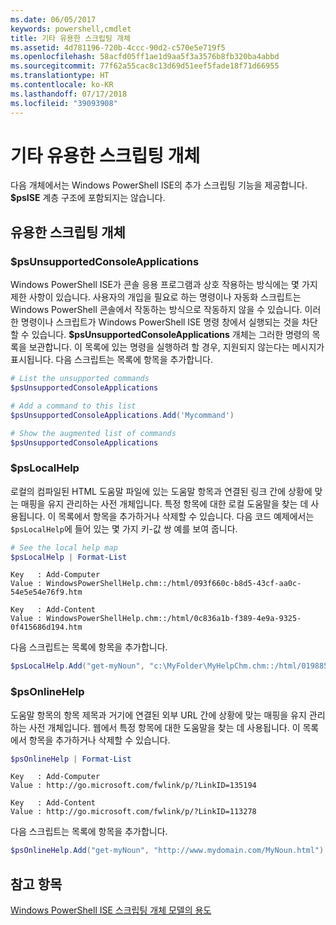 ```yaml
---
ms.date: 06/05/2017
keywords: powershell,cmdlet
title: 기타 유용한 스크립팅 개체
ms.assetid: 4d781196-720b-4ccc-90d2-c570e5e719f5
ms.openlocfilehash: 58acfd05ff1ae1d9aa5f3a3576b8fb320ba4abbd
ms.sourcegitcommit: 77f62a55cac8c13d69d51eef5fade18f71d66955
ms.translationtype: HT
ms.contentlocale: ko-KR
ms.lasthandoff: 07/17/2018
ms.locfileid: "39093908"
---
```

# <a name="other-useful-scripting-objects"></a>기타 유용한 스크립팅 개체

다음 개체에서는 Windows PowerShell ISE의 추가 스크립팅 기능을 제공합니다. **$psISE** 계층 구조에 포함되지는 않습니다.

## <a name="useful-scripting-objects"></a>유용한 스크립팅 개체

### <a name="psunsupportedconsoleapplications"></a>$psUnsupportedConsoleApplications

Windows PowerShell ISE가 콘솔 응용 프로그램과 상호 작용하는 방식에는 몇 가지 제한 사항이 있습니다. 사용자의 개입을 필요로 하는 명령이나 자동화 스크립트는 Windows PowerShell 콘솔에서 작동하는 방식으로 작동하지 않을 수 있습니다. 이러한 명령이나 스크립트가 Windows PowerShell ISE 명령 창에서 실행되는 것을 차단할 수 있습니다. **$psUnsupportedConsoleApplications** 개체는 그러한 명령의 목록을 보관합니다. 이 목록에 있는 명령을 실행하려 할 경우, 지원되지 않는다는 메시지가 표시됩니다. 다음 스크립트는 목록에 항목을 추가합니다.

```powershell
# List the unsupported commands
$psUnsupportedConsoleApplications

# Add a command to this list
$psUnsupportedConsoleApplications.Add('Mycommand')

# Show the augmented list of commands
$psUnsupportedConsoleApplications
```

### <a name="pslocalhelp"></a>$psLocalHelp

로컬의 컴파일된 HTML 도움말 파일에 있는 도움말 항목과 연결된 링크 간에 상황에 맞는 매핑을 유지 관리하는 사전 개체입니다. 특정 항목에 대한 로컬 도움말을 찾는 데 사용됩니다. 이 목록에서 항목을 추가하거나 삭제할 수 있습니다. 다음 코드 예제에서는 `$psLocalHelp`에 들어 있는 몇 가지 키-값 쌍 예를 보여 줍니다.

```powershell
# See the local help map
$psLocalHelp | Format-List
```

```output
Key   : Add-Computer
Value : WindowsPowerShellHelp.chm::/html/093f660c-b8d5-43cf-aa0c-54e5e54e76f9.htm

Key   : Add-Content
Value : WindowsPowerShellHelp.chm::/html/0c836a1b-f389-4e9a-9325-0f415686d194.htm
```

다음 스크립트는 목록에 항목을 추가합니다.

```powershell
$psLocalHelp.Add("get-myNoun", "c:\MyFolder\MyHelpChm.chm::/html/0198854a-1298-57ae-aa0c-87b5e5a84712.htm")
```

### <a name="psonlinehelp"></a>$psOnlineHelp

도움말 항목의 항목 제목과 거기에 연결된 외부 URL 간에 상황에 맞는 매핑을 유지 관리하는 사전 개체입니다. 웹에서 특정 항목에 대한 도움말을 찾는 데 사용됩니다. 이 목록에서 항목을 추가하거나 삭제할 수 있습니다.

```powershell
$psOnlineHelp | Format-List
```

```output
Key   : Add-Computer
Value : http://go.microsoft.com/fwlink/p/?LinkID=135194

Key   : Add-Content
Value : http://go.microsoft.com/fwlink/p/?LinkID=113278
```

다음 스크립트는 목록에 항목을 추가합니다.

```powershell
$psOnlineHelp.Add("get-myNoun", "http://www.mydomain.com/MyNoun.html")
```

## <a name="see-also"></a>참고 항목

[Windows PowerShell ISE 스크립팅 개체 모델의 용도](../../core-powershell/ise/Purpose-of-the-Windows-PowerShell-ISE-Scripting-Object-Model.md)